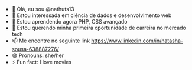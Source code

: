 - 👋 Olá, eu sou @nathuts13
- 👀 Estou interessada em ciência de dados e desenvolvimento web
- 🌱 Estou aprendendo agora PHP, CSS avançado
- 💞️ Estou querendo minha primeira oportunidade de carreira no mercado tech
- 📫 Me encontre no seguinte link https://www.linkedin.com/in/natasha-sousa-638887276/
- 😄 Pronouns: she/her
- ⚡ Fun fact: I love movies

<!---
nathuts13/nathuts13 is a ✨ special ✨ repository because its `README.md` (this file) appears on your GitHub profile.
You can click the Preview link to take a look at your changes.
--->
